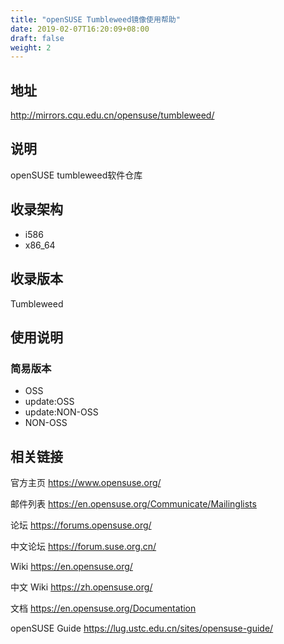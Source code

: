 ```yaml
---
title: "openSUSE Tumbleweed镜像使用帮助"
date: 2019-02-07T16:20:09+08:00
draft: false
weight: 2
---
```

## 地址
http://mirrors.cqu.edu.cn/opensuse/tumbleweed/
## 说明
openSUSE tumbleweed软件仓库
## 收录架构
- i586
- x86_64
## 收录版本
Tumbleweed
## 使用说明
### 简易版本

- OSS
- update:OSS
- update:NON-OSS
- NON-OSS


## 相关链接
官方主页
https://www.opensuse.org/

邮件列表
https://en.opensuse.org/Communicate/Mailinglists

论坛
https://forums.opensuse.org/

中文论坛
https://forum.suse.org.cn/

Wiki
https://en.opensuse.org/

中文 Wiki
https://zh.opensuse.org/

文档
https://en.opensuse.org/Documentation

openSUSE Guide
https://lug.ustc.edu.cn/sites/opensuse-guide/
